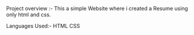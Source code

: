 Project overview :-
This a simple Website where i created a Resume using only html and css.

Languages Used:-
HTML
CSS

